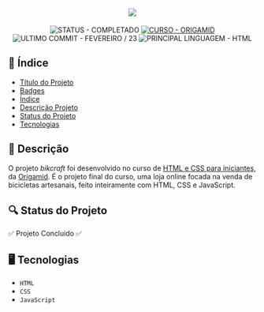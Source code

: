 <h1 id="titulo" align="center"><img src="https://github.com/erickshilz/bikcraft/blob/main/img/bikcraft.svg?short_path=eccf60a" /></h1>

<p align="center" id="badges">
  <!-- STATUS DO PROJETO -->
  <img alt="STATUS - COMPLETADO" loading="lazy" src="https://img.shields.io/badge/STATUS-COMPLETADO-GREEN?style=for-the-badge" />

  <!-- CURSO -->
  <a href="https://www.origmaid.com">
    <img alt="CURSO - ORIGAMID" loading="lazy" src="https://img.shields.io/badge/CURSO-ORIGAMID-8844EE?style=for-the-badge" />
  <a/>

  <!-- ULTIMO COMMIT -->
  <img alt="ULTIMO COMMIT - FEVEREIRO / 23" loading="lazy" src="https://img.shields.io/badge/ULTIMO_COMMIT-FEVEREIRO_/_23-20B2AA?style=for-the-badge" />

  <!-- PRINCIPAL LINGUAGEM -->
  <img alt="PRINCIPAL LINGUAGEM - HTML" loading="lazy" src="https://img.shields.io/badge/PRINCIPAL_LINGUAGEM-HTML-e34c26?style=for-the-badge" />
</p>

<!-- ÍNDICE -->
<h2 id="indice">📎 Índice</h2>

<ul>
  <li><a href="#titulo">Título do Projeto</a></li>
  <li><a href="#badges">Badges</a></li>
  <li><a href="#indice">Índice</a></li>
  <li><a href="#descricao">Descrição Projeto</a></li>
  <li><a href="#status">Status do Projeto</a></li>
  <li><a href="#tecno">Tecnologias</a></li>
</ul>

<!-- AS DUAS DEVERIAM VIR EM CIMA DAS TECNOLOGIAS -->
<!-- * [Funcionalidades e Demonstração](#func-e-demo) -->
<!-- * [Acesso ao Projeto](#acesso) -->

<!--
OPÇÕES ADICIONAIS

* [Contribuidores](#contribuidores)
* [Licença](#licenca) || Não sei a licença
* [Conclusão](#conclu) || Se for profissional
* [Como utilizar](#como-usar) || Se for pessoal / aberto
-->

<!-- DESCRIÇÃO -->
<h2 id="descricao">📄 Descrição</h2>

<p>O projeto <em>bikcraft</em> foi desenvolvido no curso de <a href="https://www.origamid.com/curso/html-e-css-para-iniciantes/" target="_blank">HTML e CSS para iniciantes<a/>, da <a href="https://www.origamid.com" target="_blank">Origamid<a/>. É o projeto final do curso, uma loja online focada na venda de bicicletas artesanais, feito inteiramente com HTML, CSS e JavaScript.</p>

<!-- STATUS DO PROJETO -->
<h2 id="status">🔍 Status do Projeto</h2>

✅ Projeto Concluido ✅


<!-- TECNOLOGIAS UTILIZADAS -->
<h2 id="tecno">🖥️ Tecnologias</h2>

* `HTML`
* `CSS`
* `JavaScript`
